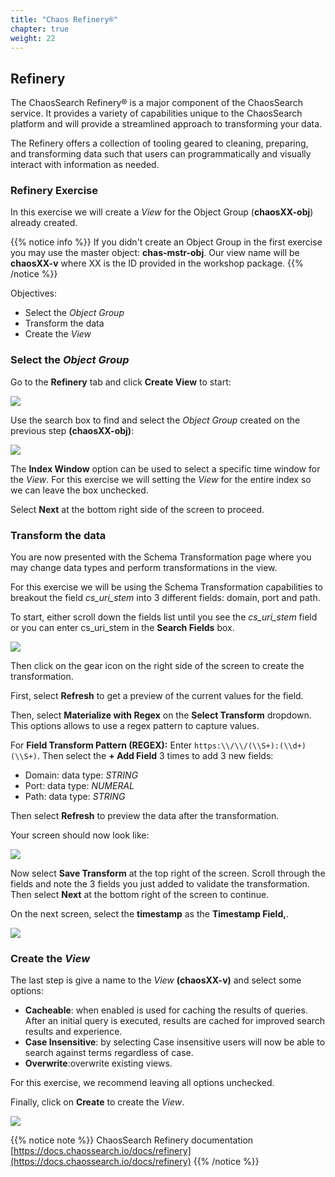 ```yaml
---
title: "Chaos Refinery®"
chapter: true
weight: 22
---
```


## Refinery

The ChaosSearch Refinery® is a major component of the ChaosSearch service. It provides a variety of capabilities unique to the ChaosSearch platform and will provide a streamlined approach to transforming your data.

The Refinery offers a collection of tooling geared to cleaning, preparing, and transforming data such that users can programmatically and visually interact with information as needed. 

### Refinery Exercise

In this exercise we will create a *View* for the Object Group (**chaosXX-obj**) already created. 

{{% notice info %}}
If you didn't create an Object Group in the first exercise you may use the master object: **chas-mstr-obj**. Our view name will be **chaosXX-v** where XX is the ID provided in the workshop package.
{{% /notice %}}

Objectives:

- Select the *Object Group* 
- Transform the data
- Create the *View*

### Select the *Object Group*

Go to the **Refinery** tab and click **Create View** to start:

![](/images/preparing/createview.jpg)

Use the search box to find and select the *Object Group* created on the previous step **(chaosXX-obj)**:

![](/images/preparing/selectobjectgroup.jpg)

The **Index Window** option can be used to select a specific time window for the *View*. For this exercise we will setting the *View* for the entire index so we can leave the box unchecked.

Select **Next** at the bottom right side of the screen to proceed.

### Transform the data

You are now presented with the Schema Transformation page where you may change data types and perform transformations in the view. 

For this exercise we will be using the Schema Transformation capabilities to breakout the field *cs\_uri\_stem* into 3 different fields: domain, port and path. 

To start, either scroll down the fields list until you see the *cs\_uri\_stem* field or you can enter cs\_uri\_stem in the **Search Fields** box.

![](/images/preparing/selectfield.jpg)

Then click on the gear icon on the right side of the screen to create the transformation.

First, select **Refresh** to get a preview of the current values for the field.

Then, select **Materialize with Regex** on the **Select Transform** dropdown. This options allows to use a regex pattern to capture values.

For **Field Transform Pattern (REGEX):** Enter `https:\\/\\/(\\S+):(\\d+)(\\S+)`. Then select the **+ Add Field** 3 times to add 3 new fields:

- Domain: data type: *STRING*
- Port: data type: *NUMERAL*
- Path: data type: *STRING*

Then select **Refresh** to preview the data after the transformation.


Your screen should now look like:

![](/images/preparing/createtransformation.jpg)

Now select **Save Transform** at the top right of the screen. Scroll through the fields and note the 3 fields you just added to validate the transformation. Then select **Next** at the bottom right of the screen to continue.

On the next screen, select the **timestamp** as the **Timestamp Field,**.

![](/images/preparing/savetransform.jpg)

### Create the *View*

The last step is give a name to the *View* **(chaosXX-v)** and select some options:  

- **Cacheable**: when enabled is used for caching the results of queries. After an initial query is executed, results are cached for improved search results and experience. 
- **Case Insensitive**: by selecting Case insensitive users will now be able to search against terms regardless of case.
- **Overwrite**:overwrite existing views.

For this exercise, we recommend leaving all options unchecked.

Finally, click on **Create** to create the *View*.

![](/images/preparing/createviewfinal.jpg)





{{% notice note %}}
ChaosSearch Refinery documentation [https://docs.chaossearch.io/docs/refinery](https://docs.chaossearch.io/docs/refinery)
{{% /notice %}}